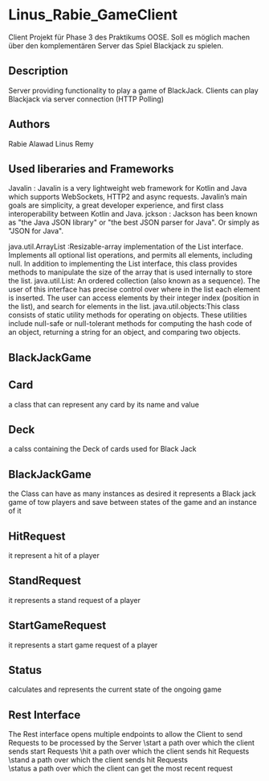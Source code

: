 # Linus_Rabie_GameClient

Client Projekt für Phase 3 des Praktikums OOSE.
Soll es möglich machen über den komplementären Server das Spiel Blackjack zu spielen.


## Description

Server providing functionality to play a game of BlackJack. Clients can play Blackjack via server connection (HTTP Polling)
## Authors

Rabie Alawad
Linus Remy
## Used liberaries and Frameworks
Javalin : Javalin is a very lightweight web framework for Kotlin and Java which supports WebSockets, HTTP2 and async requests. Javalin’s main goals are simplicity, a great developer experience, and first class interoperability between Kotlin and Java.
jckson : Jackson has been known as "the Java JSON library" or "the best JSON parser for Java". Or simply as "JSON for Java".
 
java.util.ArrayList :Resizable-array implementation of the List interface. Implements all optional list operations, and permits all elements, including null. In addition to implementing the List interface, this class provides methods to manipulate the size of the array that is used internally to store the list.
java.util.List: An ordered collection (also known as a sequence). The user of this interface has precise control over where in the list each element is inserted. The user can access elements by their integer index (position in the list), and search for elements in the list.
java.util.objects:This class consists of static utility methods for operating on objects. These utilities include null-safe or null-tolerant methods for computing the hash code of an object, returning a string for an object, and comparing two objects.
## BlackJackGame 

## Card
a class that can represent any card by its name and value 
## Deck
 a calss containing the Deck of cards used for Black Jack
## BlackJackGame 
the Class can have as many instances as desired 
it represents a Black jack game of tow players and save between states of the game and an instance of it  
## HitRequest 
it represent a hit of a player

## StandRequest
it represents a stand request of a player
## StartGameRequest
it represents a start game request of a player
## Status
calculates and represents the current state of the ongoing game
 ## Rest Interface
The Rest interface opens multiple endpoints to allow the Client to send Requests to be processed by the Server
\start 
a path over which the client sends start Requests
\hit
a path over which the client sends hit Requests
\stand
a path over which the client sends hit Requests  
\status
a path over which the client can get the most recent request
 




